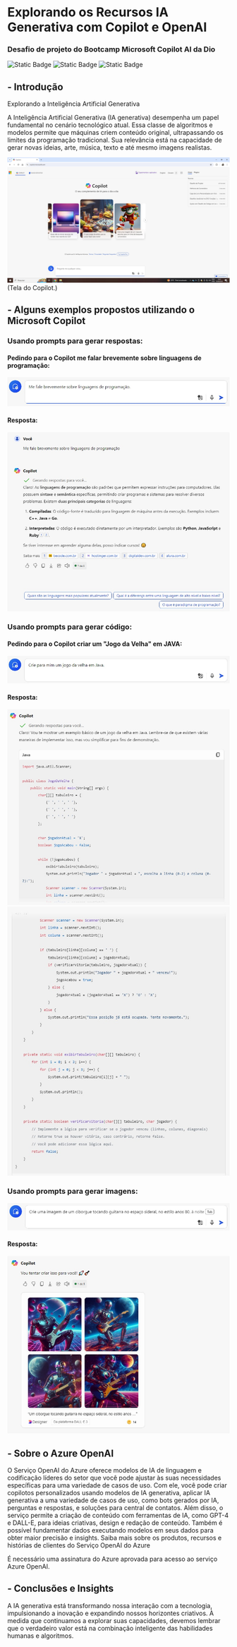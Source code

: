 # Explorando os Recursos IA Generativa com Copilot e OpenAI

### Desafio de projeto do Bootcamp Microsoft Copilot AI da Dio

![Static Badge](https://img.shields.io/badge/Inteligência_Artificial_(IA)-green)
![Static Badge](https://img.shields.io/badge/IA_Generativa-green)
![Static Badge](https://img.shields.io/badge/Microsoft_Copilot-green)

## **- Introdução**

Explorando a Inteligência Artificial Generativa

A Inteligência Artificial Generativa (IA generativa) desempenha um papel fundamental no cenário tecnológico atual. Essa classe de algoritmos e modelos permite que máquinas criem conteúdo original, ultrapassando os limites da programação tradicional. Sua relevância está na capacidade de gerar novas ideias, arte, música, texto e até mesmo imagens realistas.

<img src="https://github.com/Gvnimra/Explorando-os-Recursos---e-IA-Generativa-com-Copilot-e-OpenAI/blob/main/Inputs/Copilot_Tela1.jpg" alt="">
(Tela do Copilot.)


## **- Alguns exemplos propostos utilizando o Microsoft Copilot** 

### Usando prompts para gerar respostas:

#### Pedindo para o Copilot me falar brevemente sobre linguagens de programação:

<img src="https://github.com/Gvnimra/Explorando-os-Recursos---e-IA-Generativa-com-Copilot-e-OpenAI/blob/main/Inputs/Input1.jpg" alt="">

#### Resposta:

<img src="https://github.com/Gvnimra/Explorando-os-Recursos---e-IA-Generativa-com-Copilot-e-OpenAI/blob/main/Outputs/Output1.jpg" alt="">

### Usando prompts para gerar código:

#### Pedindo para o Copilot criar um "Jogo da Velha" em JAVA:

<img src="https://github.com/Gvnimra/Explorando-os-Recursos---e-IA-Generativa-com-Copilot-e-OpenAI/blob/main/Inputs/input2.jpg" alt="">

#### Resposta: 

<img src="https://github.com/Gvnimra/Explorando-os-Recursos---e-IA-Generativa-com-Copilot-e-OpenAI/blob/main/Outputs/Output2 pt1.jpg" alt="">

<img src="https://github.com/Gvnimra/Explorando-os-Recursos---e-IA-Generativa-com-Copilot-e-OpenAI/blob/main/Outputs/Output2 pt2.jpg" alt="">

### Usando prompts para gerar imagens:

<img src="https://github.com/Gvnimra/Explorando-os-Recursos---e-IA-Generativa-com-Copilot-e-OpenAI/blob/main/Inputs/input3.jpg" alt="">

#### Resposta:

<img src="https://github.com/Gvnimra/Explorando-os-Recursos---e-IA-Generativa-com-Copilot-e-OpenAI/blob/main/Outputs/Output3.jpg" alt="">

## **- Sobre o Azure OpenAI**

O Serviço OpenAI do Azure oferece modelos de IA de linguagem e codificação líderes do setor que você pode ajustar às suas necessidades específicas para uma variedade de casos de uso. Com ele, você pode criar copilotos personalizados usando modelos de IA generativa, aplicar IA generativa a uma variedade de casos de uso, como bots gerados por IA, perguntas e respostas, e soluções para central de contatos. Além disso, o serviço permite a criação de conteúdo com ferramentas de IA, como GPT-4 e DALL-E, para ideias criativas, design e redação de conteúdo. Também é possível fundamentar dados executando modelos em seus dados para obter maior precisão e insights. Saiba mais sobre os produtos, recursos e histórias de clientes do Serviço OpenAI do Azure 

É necessário uma assinatura do Azure aprovada para acesso ao serviço Azure OpenAI.

## **- Conclusões e Insights**

A IA generativa está transformando nossa interação com a tecnologia, impulsionando a inovação e expandindo nossos horizontes criativos. À medida que continuamos a explorar suas capacidades, devemos lembrar que o verdadeiro valor está na combinação inteligente das habilidades humanas e algoritmos. 


















